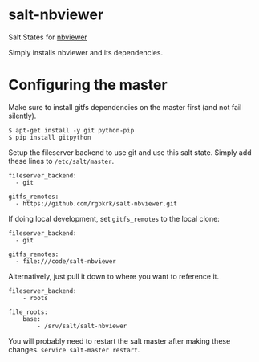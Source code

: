 salt-nbviewer
=============

Salt States for [nbviewer](http://github.com/ipython/nbviewer)

Simply installs nbviewer and its dependencies.

# Configuring the master

Make sure to install gitfs dependencies on the master first (and not fail silently).

```
$ apt-get install -y git python-pip
$ pip install gitpython
```

Setup the fileserver backend to use git and use this salt state. Simply add these lines to `/etc/salt/master`.

```
fileserver_backend:
  - git

gitfs_remotes:
  - https://github.com/rgbkrk/salt-nbviewer.git
```

If doing local development, set `gitfs_remotes` to the local clone:

```
fileserver_backend:
  - git

gitfs_remotes:
  - file:///code/salt-nbviewer
```

Alternatively, just pull it down to where you want to reference it.

```
fileserver_backend:
    - roots

file_roots:
    base:
        - /srv/salt/salt-nbviewer

```

You will probably need to restart the salt master after making these changes. `service salt-master restart`.

